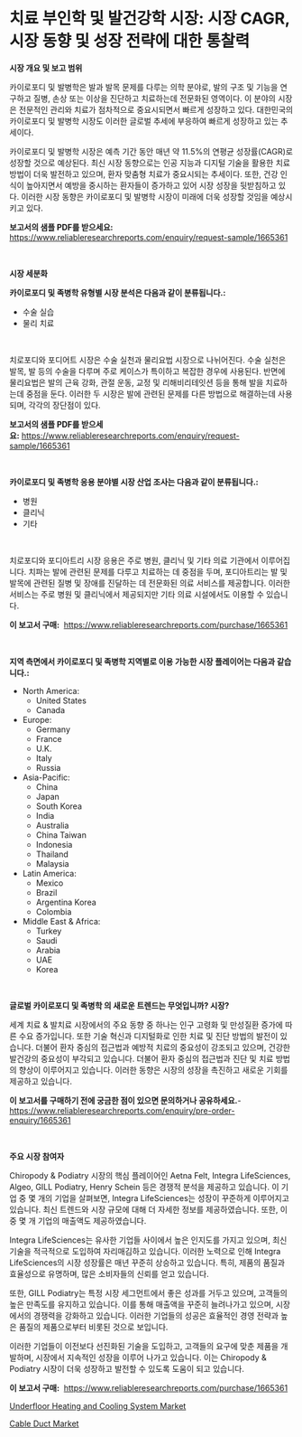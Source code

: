 <p><h1>치료 부인학 및 발건강학 시장: 시장 CAGR, 시장 동향 및 성장 전략에 대한 통찰력</h1></p><p><strong>시장 개요 및 보고 범위</strong></p>
<p><p>카이로포디 및 발병학은 발과 발목 문제를 다루는 의학 분야로, 발의 구조 및 기능을 연구하고 질병, 손상 또는 이상을 진단하고 치료하는데 전문화된 영역이다. 이 분야의 시장은 전문적인 관리와 치료가 점차적으로 중요시되면서 빠르게 성장하고 있다. 대한민국의 카이로포디 및 발병학 시장도 이러한 글로벌 추세에 부응하여 빠르게 성장하고 있는 추세이다. </p><p>카이로포디 및 발병학 시장은 예측 기간 동안 매년 약 11.5%의 연평균 성장률(CAGR)로 성장할 것으로 예상된다. 최신 시장 동향으로는 인공 지능과 디지털 기술을 활용한 치료 방법이 더욱 발전하고 있으며, 환자 맞춤형 치료가 중요시되는 추세이다. 또한, 건강 인식이 높아지면서 예방을 중시하는 환자들이 증가하고 있어 시장 성장을 뒷받침하고 있다. 이러한 시장 동향은 카이로포디 및 발병학 시장이 미래에 더욱 성장할 것임을 예상시키고 있다.</p></p>
<p><strong>보고서의 샘플 PDF를 받으세요:</strong> <a href="https://www.reliableresearchreports.com/enquiry/request-sample/1665361">https://www.reliableresearchreports.com/enquiry/request-sample/1665361</a></p>
<p>&nbsp;</p>
<p><strong>시장 세분화</strong></p>
<p><strong>카이로포디 및 족병학 유형별 시장 분석은 다음과 같이 분류됩니다.:</strong></p>
<p><ul><li>수술 실습</li><li>물리 치료</li></ul></p>
<p>&nbsp;</p>
<p><p>치로포디와 포디어트 시장은 수술 실천과 물리요법 시장으로 나뉘어진다. 수술 실천은 발목, 발 등의 수술을 다루며 주로 케이스가 특이하고 복잡한 경우에 사용된다. 반면에 물리요법은 발의 근육 강화, 관절 운동, 교정 및 리해비리테잇션 등을 통해 발을 치료하는데 중점을 둔다. 이러한 두 시장은 발에 관련된 문제를 다른 방법으로 해결하는데 사용되며, 각각의 장단점이 있다.</p></p>
<p><strong>보고서의 샘플 PDF를 받으세요:</strong>&nbsp;<a href="https://www.reliableresearchreports.com/enquiry/request-sample/1665361">https://www.reliableresearchreports.com/enquiry/request-sample/1665361</a></p>
<p>&nbsp;</p>
<p><strong> 카이로포디 및 족병학 응용 분야별 시장 산업 조사는 다음과 같이 분류됩니다.:</strong></p>
<p><ul><li>병원</li><li>클리닉</li><li>기타</li></ul></p>
<p>&nbsp;</p>
<p><p>치로포디와 포디아트리 시장 응용은 주로 병원, 클리닉 및 기타 의료 기관에서 이루어집니다. 치파는 발에 관련된 문제를 다루고 치료하는 데 중점을 두며, 포디아트리는 발 및 발목에 관련된 질병 및 장애를 진달하는 데 전문화된 의료 서비스를 제공합니다. 이러한 서비스는 주로 병원 및 클리닉에서 제공되지만 기타 의료 시설에서도 이용할 수 있습니다.</p></p>
<p><strong>이 보고서 구매:</strong>&nbsp; <a href="https://www.reliableresearchreports.com/purchase/1665361">https://www.reliableresearchreports.com/purchase/1665361</a></p>
<p>&nbsp;</p>
<p><strong>지역 측면에서 카이로포디 및 족병학 지역별로 이용 가능한 시장 플레이어는 다음과 같습니다.:</strong></p>
<p><ul>
    <li>
        North America:
        <ul>
            <li>United States</li>
            <li>Canada</li>
        </ul>
    </li>
    <li>
        Europe:
        <ul>
            <li>Germany</li>
            <li>France</li>
            <li>U.K.</li>
            <li>Italy</li>
            <li>Russia</li>
        </ul>
    </li>
    <li>
        Asia-Pacific:
        <ul>
            <li>China</li>
            <li>Japan</li>
            <li>South Korea</li>
            <li>India</li>
            <li>Australia</li>
            <li>China Taiwan</li>
            <li>Indonesia</li>
            <li>Thailand</li>
            <li>Malaysia</li>
        </ul>
    </li>
    <li>
        Latin America:
        <ul>
            <li>Mexico</li>
            <li>Brazil</li>
            <li>Argentina Korea</li>
            <li>Colombia</li>
        </ul>
    </li>
    <li>
        Middle East & Africa:
        <ul>
            <li>Turkey</li>
            <li>Saudi</li>
            <li>Arabia</li>
            <li>UAE</li>
            <li>Korea</li>
        </ul>
    </li>
    </ul></p>
<p>&nbsp;</p>
<p><strong>글로벌 카이로포디 및 족병학 의 새로운 트렌드는 무엇입니까? 시장?</strong></p>
<p><p>세계 치료 & 발치료 시장에서의 주요 동향 중 하나는 인구 고령화 및 만성질환 증가에 따른 수요 증가입니다. 또한 기술 혁신과 디지털화로 인한 치료 및 진단 방법의 발전이 있습니다. 더불어 환자 중심의 접근법과 예방적 치료의 중요성이 강조되고 있으며, 건강한 발건강의 중요성이 부각되고 있습니다. 더불어 환자 중심의 접근법과 진단 및 치료 방법의 향상이 이루어지고 있습니다. 이러한 동향은 시장의 성장을 촉진하고 새로운 기회를 제공하고 있습니다.</p></p>
<p><strong>이 보고서를 구매하기 전에 궁금한 점이 있으면 문의하거나 공유하세요.</strong>- <a href="https://www.reliableresearchreports.com/enquiry/pre-order-enquiry/1665361">https://www.reliableresearchreports.com/enquiry/pre-order-enquiry/1665361</a></p>
<p>&nbsp;</p>
<p><strong>주요 시장 참여자</strong></p>
<p><p>Chiropody & Podiatry 시장의 핵심 플레이어인 Aetna Felt, Integra LifeSciences, Algeo, GILL Podiatry, Henry Schein 등은 경쟁적 분석을 제공하고 있습니다. 이 기업 중 몇 개의 기업을 살펴보면, Integra LifeSciences는 성장이 꾸준하게 이루어지고 있습니다. 최신 트렌드와 시장 규모에 대해 더 자세한 정보를 제공하였습니다. 또한, 이 중 몇 개 기업의 매출액도 제공하였습니다.</p><p>Integra LifeSciences는 유사한 기업들 사이에서 높은 인지도를 가지고 있으며, 최신 기술을 적극적으로 도입하여 자리매김하고 있습니다. 이러한 노력으로 인해 Integra LifeSciences의 시장 성장률은 매년 꾸준히 상승하고 있습니다. 특히, 제품의 품질과 효율성으로 유명하며, 많은 소비자들의 신뢰를 얻고 있습니다.</p><p>또한, GILL Podiatry는 특정 시장 세그먼트에서 좋은 성과를 거두고 있으며, 고객들의 높은 만족도를 유지하고 있습니다. 이를 통해 매출액을 꾸준히 늘려나가고 있으며, 시장에서의 경쟁력을 강화하고 있습니다. 이러한 기업들의 성공은 효율적인 경영 전략과 높은 품질의 제품으로부터 비롯된 것으로 보입니다.</p><p>이러한 기업들이 이전보다 선진화된 기술을 도입하고, 고객들의 요구에 맞춘 제품을 개발하며, 시장에서 지속적인 성장을 이루어 나가고 있습니다. 이는 Chiropody & Podiatry 시장이 더욱 성장하고 발전할 수 있도록 도움이 되고 있습니다.</p></p>
<p><strong>이 보고서 구매:</strong>&nbsp;&nbsp;<a href="https://www.reliableresearchreports.com/purchase/1665361">https://www.reliableresearchreports.com/purchase/1665361</a></p>
<p><p><a href="https://github.com/nancykennedykellievqfqt2/Market-Research-Report-List-1/blob/main/underfloor-heating-and-cooling-system-market.md">Underfloor Heating and Cooling System Market</a></p><p><a href="https://github.com/seekum/Market-Research-Report-List-2/blob/main/cable-duct-market.md">Cable Duct Market</a></p></p>
